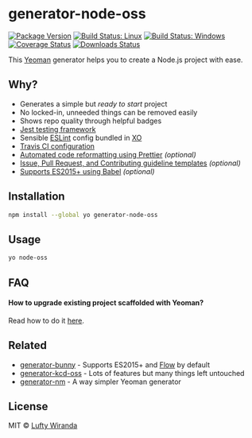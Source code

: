 # generator-node-oss

[![Package Version](https://img.shields.io/npm/v/generator-node-oss.svg)](https://www.npmjs.com/package/generator-node-oss)
[![Build Status: Linux](https://img.shields.io/travis/luftywiranda13/generator-node-oss/master.svg)](https://travis-ci.org/luftywiranda13/generator-node-oss)
[![Build Status: Windows](https://img.shields.io/appveyor/ci/luftywiranda13/generator-node-oss/master.svg)](https://ci.appveyor.com/project/luftywiranda13/generator-node-oss)
[![Coverage Status](https://img.shields.io/codecov/c/github/luftywiranda13/generator-node-oss/master.svg)](https://codecov.io/gh/luftywiranda13/generator-node-oss)
[![Downloads Status](https://img.shields.io/npm/dm/generator-node-oss.svg)](https://npm-stat.com/charts.html?package=generator-node-oss&from=2016-04-01)

This [Yeoman](http://yeoman.io) generator helps you to create a Node.js project with ease.

## Why?

- Generates a simple but *ready to start* project
- No locked-in, unneeded things can be removed easily
- Shows repo quality through helpful badges
- [Jest testing framework](https://facebook.github.io/jest)
- Sensible [ESLint](http://eslint.org) config bundled in [XO](https://github.com/sindresorhus/xo)
- [Travis CI configuration](https://travis-ci.org)
- [Automated code reformatting using Prettier](https://github.com/prettier/prettier) *(optional)*
- [Issue, Pull Request, and Contributing guideline templates](https://github.com/blog/2111-issue-and-pull-request-templates) *(optional)*
- [Supports ES2015+ using Babel](https://babeljs.io) *(optional)*

## Installation

```sh
npm install --global yo generator-node-oss
```

## Usage

```sh
yo node-oss
```

## FAQ

#### How to upgrade existing project scaffolded with Yeoman?

Read how to do it [here](https://stackoverflow.com/a/18500003).

## Related

- [generator-bunny](https://github.com/luftywiranda13/generator-bunny) - Supports ES2015+ and [Flow](https://flow.org) by default
- [generator-kcd-oss](https://github.com/kentcdodds/generator-kcd-oss) - Lots of features but many things left untouched
- [generator-nm](https://github.com/sindresorhus/generator-nm) - A way simpler Yeoman generator

## License

MIT &copy; [Lufty Wiranda](https://www.instagram.com/luftywiranda13)
